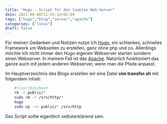 ```yaml
---
title: "Hugo - Script für den loaklen Web-Server"
date: 2021-06-08T11:55:32+02:00
tags: ["hugo","blog","server","apache"]
categories: ["linux"]
draft: false
---
```

Für meinen Gedanken und Notizen nutze ich [Hugo](https://gohugo.io), ein schlankes, schnelles Framework um Webseiten zu erstellen, ganz ohne php und co. Allerdings möchte ich nicht immer den *Hugo* eigenen Webserver starten sondern einen Webserver. In meinem Fall ist das [Apache](http://httpd.apache.org/). Natürlich funktioniert das ganze auch mit jedem anderen Webserver, wenn man die Pfade anpasst. 

Im Hauptverzeichnis des Blogs erstellen wir eine Datei **vim transfer.sh** mit folgendem inhalt:

```bash {linenos=inline}
    #!/usr/bin/bash
    rm -r public/*
    sudo rm -r /srv/http/*
    hugo
    sudo cp -rv public/* /srv/http
```
Das Script sollte eigentlich selbsterklärend sein. 
